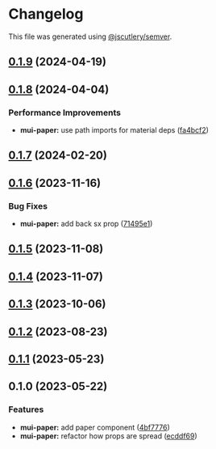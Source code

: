# Changelog

This file was generated using [@jscutlery/semver](https://github.com/jscutlery/semver).

## [0.1.9](https://github.com/Availity/element/compare/@availity/mui-paper@0.1.8...@availity/mui-paper@0.1.9) (2024-04-19)

## [0.1.8](https://github.com/Availity/element/compare/@availity/mui-paper@0.1.7...@availity/mui-paper@0.1.8) (2024-04-04)


### Performance Improvements

* **mui-paper:** use path imports for material deps ([fa4bcf2](https://github.com/Availity/element/commit/fa4bcf27a1f0946593f71634fe2ba0408c5729cb))

## [0.1.7](https://github.com/Availity/element/compare/@availity/mui-paper@0.1.6...@availity/mui-paper@0.1.7) (2024-02-20)

## [0.1.6](https://github.com/Availity/element/compare/@availity/mui-paper@0.1.5...@availity/mui-paper@0.1.6) (2023-11-16)

### Bug Fixes

- **mui-paper:** add back sx prop ([71495e1](https://github.com/Availity/element/commit/71495e1855ddfcc5f7c5c7f4bb2c98fbe37d5252))

## [0.1.5](https://github.com/Availity/element/compare/@availity/mui-paper@0.1.4...@availity/mui-paper@0.1.5) (2023-11-08)

## [0.1.4](https://github.com/Availity/element/compare/@availity/mui-paper@0.1.3...@availity/mui-paper@0.1.4) (2023-11-07)

## [0.1.3](https://github.com/Availity/element/compare/@availity/mui-paper@0.1.2...@availity/mui-paper@0.1.3) (2023-10-06)

## [0.1.2](https://github.com/Availity/element/compare/@availity/mui-paper@0.1.1...@availity/mui-paper@0.1.2) (2023-08-23)

## [0.1.1](https://github.com/Availity/element/compare/@availity/mui-paper@0.1.0...@availity/mui-paper@0.1.1) (2023-05-23)

## 0.1.0 (2023-05-22)

### Features

- **mui-paper:** add paper component ([4bf7776](https://github.com/Availity/element/commit/4bf7776a0f19e3566983e176901233a6292fa745))
- **mui-paper:** refactor how props are spread ([ecddf69](https://github.com/Availity/element/commit/ecddf6908fdb69418705cb854aa84c419de3ee55))
